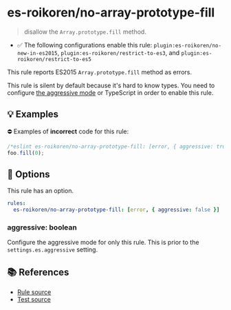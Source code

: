 # es-roikoren/no-array-prototype-fill
> disallow the `Array.prototype.fill` method.

- ✅ The following configurations enable this rule: `plugin:es-roikoren/no-new-in-es2015`, `plugin:es-roikoren/restrict-to-es3`, and `plugin:es-roikoren/restrict-to-es5`

This rule reports ES2015 `Array.prototype.fill` method as errors.

This rule is silent by default because it's hard to know types. You need to configure [the aggressive mode](../#the-aggressive-mode) or TypeScript in order to enable this rule.

## 💡 Examples

⛔ Examples of **incorrect** code for this rule:

```js
/*eslint es-roikoren/no-array-prototype-fill: [error, { aggressive: true }] */
foo.fill(0);
```

## 🔧 Options

This rule has an option.

```yml
rules:
  es-roikoren/no-array-prototype-fill: [error, { aggressive: false }]
```

### aggressive: boolean

Configure the aggressive mode for only this rule.
This is prior to the `settings.es.aggressive` setting.

## 📚 References

- [Rule source](https://github.com/roikoren755/eslint-plugin-es/blob/v2.0.10/src/rules/no-array-prototype-fill.ts)
- [Test source](https://github.com/roikoren755/eslint-plugin-es/blob/v2.0.10/tests/src/rules/no-array-prototype-fill.ts)
